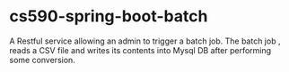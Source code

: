 # cs590-spring-boot-batch
A Restful service allowing an admin to trigger a batch job.  The batch job , reads a CSV file and writes its contents into Mysql DB after performing some conversion.
